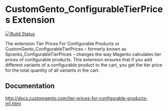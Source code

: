 # CustomGento_ConfigurableTierPrices Extension
[![Build Status](https://travis-ci.org/customgento/CustomGento_ConfigurableTierPrices.svg?branch=master)](https://travis-ci.org/customgento/CustomGento_ConfigurableTierPrices)

The extension Tier Prices For Configurable Products or CustomGento_ConfigurableTierPrices – formerly known as Spranks_ConfigurableTierPrices – changes the way Magento calculates tier prices of configurable products. This extension ensures that if you add different variants of a configurable product to the cart, you get the tier price for the total quantity of all variants in the cart.

## Documentation
http://docs.customgento.com/tier-prices-for-configurable-products-m1.html
